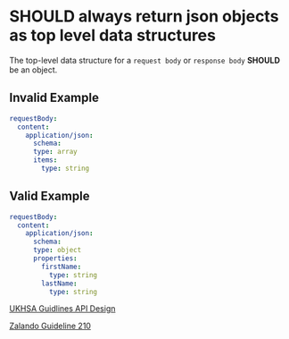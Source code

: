 # **SHOULD** always return json objects as top level data structures

The top-level data structure for a `request body` or `response body` **SHOULD** be an object.

## Invalid Example

``` yaml
requestBody:
  content:
    application/json:
      schema:
      type: array
      items:
        type: string
```

## Valid Example

``` yaml
requestBody:
  content:
    application/json:
      schema:
      type: object
      properties:
        firstName:
          type: string
        lastName:
          type: string
```

[UKHSA Guidlines API Design](../../api-design-guidelines/api-design.md#response-format)

[Zalando Guideline 210](https://opensource.zalando.com/restful-api-guidelines/#210)
